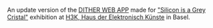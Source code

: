 An update version of the <a href="http://dither.yannpatrickmartins.com">DITHER WEB APP</a> made for <a href="http://www.hek.ch/en/program/events-en/event/regionale-18-silicon-is-a-grey-crystal.html">"Silicon is a Grey Cristal"</a> exhibition at <a href="http://www.hek.ch">H3K, Haus der Elektronisch Künste</a> in Basel.
